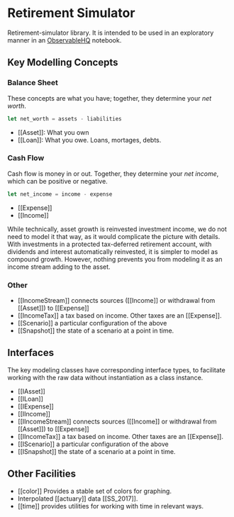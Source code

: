 # Retirement Simulator

Retirement-simulator library. It is intended to be used in an exploratory manner in an
[ObservableHQ](https://observablehq.com) notebook.

## Key Modelling Concepts

### Balance Sheet

These concepts are what you have; together, they determine your _net worth_.

```javascript
let net_worth = assets - liabilities
```

* [[Asset]]: What you own
* [[Loan]]: What you owe. Loans, mortages, debts.

### Cash Flow

Cash flow is money in or out. Together, they determine your _net income_, which can be positive or negative.

```javascript
let net_income = income - expense
```

* [[Expense]]
* [[Income]]

While technically, asset growth is reinvested investment income, we do not need to model it
that way, as it would complicate the picture with details. With investments in a protected tax-deferred retirement account, with dividends and interest automatically reinvested, it is simpler to model as compound growth. However, nothing prevents you from modeling it as an income stream adding to the asset.
### Other

* [[IncomeStream]] connects sources ([[Income]] or withdrawal from [[Asset]]) to [[Expense]]
* [[IncomeTax]] a tax based on income. Other taxes are an [[Expense]].
* [[Scenario]] a particular configuration of the above
* [[Snapshot]] the state of a scenario at a point in time.

## Interfaces

The key modeling classes have corresponding interface types, to facilitate working with the raw data without instantiation
as a class instance.

* [[IAsset]]
* [[ILoan]]
* [[IExpense]]
* [[IIncome]]
* [[IIncomeStream]] connects sources ([[Income]] or withdrawal from [[Asset]]) to [[Expense]]
* [[IIncomeTax]] a tax based on income. Other taxes are an [[Expense]].
* [[IScenario]] a particular configuration of the above
* [[ISnapshot]] the state of a scenario at a point in time.

## Other Facilities

* [[color]] Provides a stable set of colors for graphing.
* Interpolated [[actuary]] data [[SS_2017]].
* [[time]] provides utilities for working with time in relevant ways.

